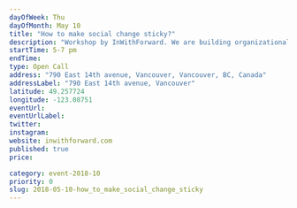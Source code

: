 ```yaml
---
dayOfWeek: Thu
dayOfMonth: May 10
title: "How to make social change sticky?"
description: "Workshop by InWithForward. We are building organizational and community capacity to make & sustain bottom-up change. We are exploring, what does flourishing look like for the people we serve? what is the appetite for change? How can we create an environment for experimentation in social services? Come play with some of the frameworks and tools we use, that combine social science, implementation science, and design to develop deeper understanding that is actionable and propels change."
startTime: 5-7 pm
endTime: 
type: Open Call
address: "790 East 14th avenue, Vancouver, Vancouver, BC, Canada"
addressLabel: "790 East 14th avenue, Vancouver"
latitude: 49.257724
longitude: -123.08751
eventUrl: 
eventUrlLabel: 
twitter: 
instagram: 
website: inwithforward.com
published: true
price: 

category: event-2018-10
priority: 0
slug: 2018-05-10-how_to_make_social_change_sticky
---
```


